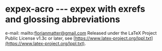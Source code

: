 # expex-acro --- expex with exrefs and glossing abbreviations

e-mail: mailto:florianmatter@gmail.com
Released under the LaTeX Project Public License v1.3c or later, see [https://www.latex-project.org/lppl.txt](https://www.latex-project.org/lppl.txt).